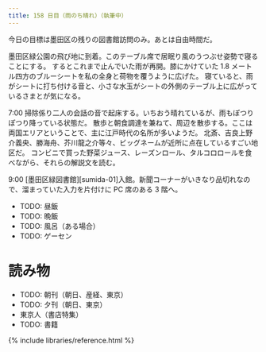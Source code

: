 ```yaml
---
title: 158 日目（雨のち晴れ）（執筆中）
---
```


今日の目標は墨田区の残りの図書館訪問のみ。あとは自由時間だ。

墨田区緑公園の飛び地に到着。このテーブル席で居眠り風のうつぶせ姿勢で寝ることにする。
するとこれまで止んでいた雨が再開。膝にかけていた 1.8 メートル四方のブルーシートを私の全身と荷物を覆うように広げた。
寝ていると、雨がシートに打ち付ける音と、小さな水玉がシートの外側のテーブル上に広がっているさまとが気になる。

7:00 掃除係り二人の会話の音で起床する。いちおう晴れているが、雨もぽつりぽつり降っている状態だ。
散歩と朝食調達を兼ねて、周辺を散歩する。ここは両国エリアということで、主に江戸時代の名所が多いようだ。
北斎、吉良上野介義央、勝海舟、芥川龍之介等々、ビッグネームが近所に点在しているすごい地区だ。
コンビニで買った野菜ジュース、レーズンロール、タルコロロールを食べながら、それらの解説文を読む。

9:00 [墨田区緑図書館][sumida-01]入館。新聞コーナーがいきなり品切れなので、溜まっていた入力を片付けに PC 席のある 3 階へ。

* TODO: 昼飯
* TODO: 晩飯
* TODO: 風呂（ある場合）
* TODO: ゲーセン

# 読み物

* TODO: 朝刊（朝日、産経、東京）
* TODO: 夕刊（朝日、東京）
* 東京人（書店特集）
* TODO: 書籍

{% include libraries/reference.html %}
